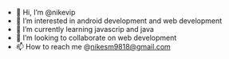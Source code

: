 - 👋 Hi, I’m @nikevip
- 👀 I’m interested in android development and web development
- 🌱 I’m currently learning javascrip and java 
- 💞️ I’m looking to collaborate on web development
- 📫 How to reach me @nikesm9818@gmail.com

<!---
nikevip/nikevip is a ✨ special ✨ repository because its `README.md` (this file) appears on your GitHub profile.
You can click the Preview link to take a look at your changes.
--->
